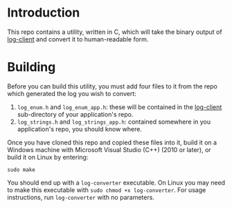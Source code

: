 # Introduction
This repo contains a utility, written in C, which will take the binary output of [log-client](https://github.com/RobMeades/log-client) and convert it to human-readable form.

# Building
Before you can build this utility, you must add four files to it from the repo which generated the log you wish to convert:

1. `log_enum.h` and `log_enum_app.h`: these will be contained in the [log-client](https://github.com/RobMeades/log-client) sub-directory of your application's repo.
2. `log_strings.h` and `log_strings_app.h`: contained somewhere in you application's repo, you should know where.

Once you have cloned this repo and copied these files into it, build it on a Windows machine with Microsoft Visual Studio (C++) (2010 or later), or build it on Linux by entering:

`sudo make`

You should end up with a `log-converter` executable. On Linux you may need to make this executable with `sudo chmod +x log-converter`.  For usage instructions, run `log-converter` with no parameters.
